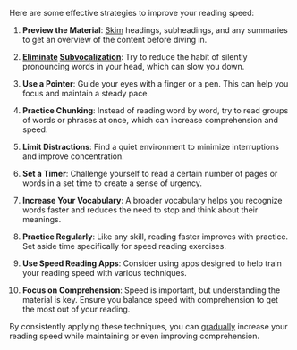 Here are some effective strategies to improve your reading speed:

1. **Preview the Material**: [Skim]() headings, subheadings, and any summaries to get an overview of the content before diving in.

2. **[Eliminate]() [Subvocalization]()**: Try to reduce the habit of silently pronouncing words in your head, which can slow you down.

3. **Use a Pointer**: Guide your eyes with a finger or a pen. This can help you focus and maintain a steady pace.

4. **Practice Chunking**: Instead of reading word by word, try to read groups of words or phrases at once, which can increase comprehension and speed.

5. **Limit Distractions**: Find a quiet environment to minimize interruptions and improve concentration.

6. **Set a Timer**: Challenge yourself to read a certain number of pages or words in a set time to create a sense of urgency.

7. **Increase Your Vocabulary**: A broader vocabulary helps you recognize words faster and reduces the need to stop and think about their meanings.

8. **Practice Regularly**: Like any skill, reading faster improves with practice. Set aside time specifically for speed reading exercises.

9. **Use Speed Reading Apps**: Consider using apps designed to help train your reading speed with various techniques.

10. **Focus on Comprehension**: Speed is important, but understanding the material is key. Ensure you balance speed with comprehension to get the most out of your reading.

By consistently applying these techniques, you can [gradually]() increase your reading speed while maintaining or even improving comprehension.